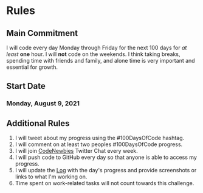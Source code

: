 # Rules

## Main Commitment

I will code every day Monday through Friday for the next 100 days for _at least_ **one** hour. I will **not** code on the weekends. I think taking breaks, spending time with friends and family, and alone time is very important and essential for growth.

## Start Date

### Monday, August 9, 2021

## Additional Rules

1. I will tweet about my progress using the #100DaysOfCode hashtag.
2. I will comment on at least two peoples #100DaysOfCode progress.
3. I will join [CodeNewbies](https://twitter.com/CodeNewbies) Twitter Chat every week.
4. I will push code to GitHub every day so that anyone is able to access my progress.
5. I will update the [Log](log.md) with the day's progress and provide screenshots or links to what I'm working on.
7. Time spent on work-related tasks will not count towards this challenge.

